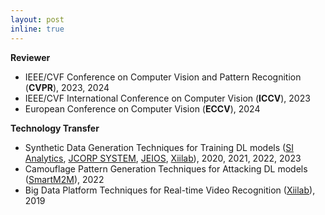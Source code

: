```yaml
---
layout: post
inline: true
---
```


**Reviewer**
- IEEE/CVF Conference on Computer Vision and Pattern Recognition (**CVPR**), 2023, 2024
- IEEE/CVF International Conference on Computer Vision (**ICCV**), 2023
- European Conference on Computer Vision (**ECCV**), 2024

**Technology Transfer**
- Synthetic Data Generation Techniques for Training DL models ([SI Analytics](https://www.si-analytics.ai/), [JCORP SYSTEM](http://www.jcorpsystem.co.kr/), [JEIOS](https://www.jhcare.kr/), [Xiilab](https://xiilab.com/)), 2020, 2021, 2022, 2023
- Camouflage Pattern Generation Techniques for Attacking DL models ([SmartM2M](https://www.smartm2m.co.kr/)), 2022
- Big Data Platform Techniques for Real-time Video Recognition ([Xiilab](https://xiilab.com/)), 2019
